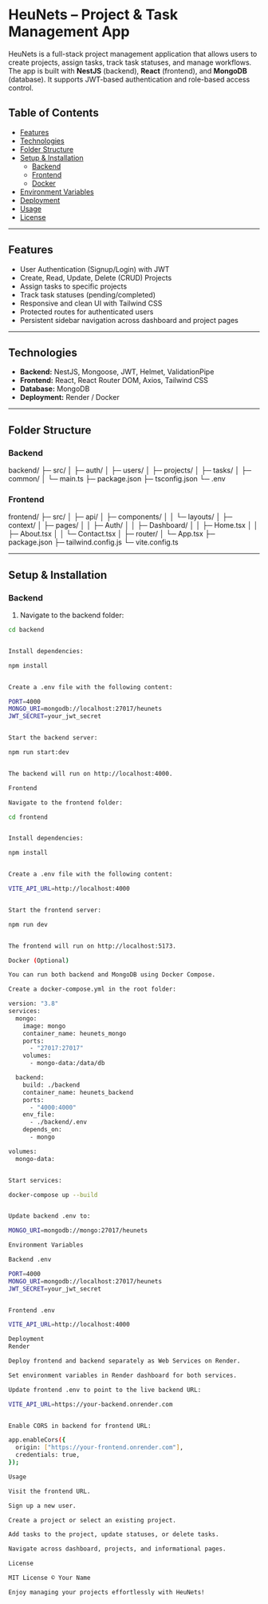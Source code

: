 # HeuNets – Project & Task Management App

HeuNets is a full-stack project management application that allows users to create projects, assign tasks, track task statuses, and manage workflows. The app is built with **NestJS** (backend), **React** (frontend), and **MongoDB** (database). It supports JWT-based authentication and role-based access control.

## Table of Contents

- [Features](#features)
- [Technologies](#technologies)
- [Folder Structure](#folder-structure)
- [Setup & Installation](#setup--installation)
  - [Backend](#backend)
  - [Frontend](#frontend)
  - [Docker](#docker)
- [Environment Variables](#environment-variables)
- [Deployment](#deployment)
- [Usage](#usage)
- [License](#license)

---

## Features

- User Authentication (Signup/Login) with JWT
- Create, Read, Update, Delete (CRUD) Projects
- Assign tasks to specific projects
- Track task statuses (pending/completed)
- Responsive and clean UI with Tailwind CSS
- Protected routes for authenticated users
- Persistent sidebar navigation across dashboard and project pages

---

## Technologies

- **Backend:** NestJS, Mongoose, JWT, Helmet, ValidationPipe  
- **Frontend:** React, React Router DOM, Axios, Tailwind CSS  
- **Database:** MongoDB  
- **Deployment:** Render / Docker

---

## Folder Structure

### Backend



backend/
├─ src/
│ ├─ auth/
│ ├─ users/
│ ├─ projects/
│ ├─ tasks/
│ ├─ common/
│ └─ main.ts
├─ package.json
├─ tsconfig.json
└─ .env


### Frontend



frontend/
├─ src/
│ ├─ api/
│ ├─ components/
│ │ └─ layouts/
│ ├─ context/
│ ├─ pages/
│ │ ├─ Auth/
│ │ ├─ Dashboard/
│ │ ├─ Home.tsx
│ │ ├─ About.tsx
│ │ └─ Contact.tsx
│ ├─ router/
│ └─ App.tsx
├─ package.json
├─ tailwind.config.js
└─ vite.config.ts


---

## Setup & Installation

### Backend

1. Navigate to the backend folder:

```bash
cd backend


Install dependencies:

npm install


Create a .env file with the following content:

PORT=4000
MONGO_URI=mongodb://localhost:27017/heunets
JWT_SECRET=your_jwt_secret


Start the backend server:

npm run start:dev


The backend will run on http://localhost:4000.

Frontend

Navigate to the frontend folder:

cd frontend


Install dependencies:

npm install


Create a .env file with the following content:

VITE_API_URL=http://localhost:4000


Start the frontend server:

npm run dev


The frontend will run on http://localhost:5173.

Docker (Optional)

You can run both backend and MongoDB using Docker Compose.

Create a docker-compose.yml in the root folder:

version: "3.8"
services:
  mongo:
    image: mongo
    container_name: heunets_mongo
    ports:
      - "27017:27017"
    volumes:
      - mongo-data:/data/db

  backend:
    build: ./backend
    container_name: heunets_backend
    ports:
      - "4000:4000"
    env_file:
      - ./backend/.env
    depends_on:
      - mongo

volumes:
  mongo-data:


Start services:

docker-compose up --build


Update backend .env to:

MONGO_URI=mongodb://mongo:27017/heunets

Environment Variables

Backend .env

PORT=4000
MONGO_URI=mongodb://localhost:27017/heunets
JWT_SECRET=your_jwt_secret


Frontend .env

VITE_API_URL=http://localhost:4000

Deployment
Render

Deploy frontend and backend separately as Web Services on Render.

Set environment variables in Render dashboard for both services.

Update frontend .env to point to the live backend URL:

VITE_API_URL=https://your-backend.onrender.com


Enable CORS in backend for frontend URL:

app.enableCors({
  origin: ["https://your-frontend.onrender.com"],
  credentials: true,
});

Usage

Visit the frontend URL.

Sign up a new user.

Create a project or select an existing project.

Add tasks to the project, update statuses, or delete tasks.

Navigate across dashboard, projects, and informational pages.

License

MIT License © Your Name

Enjoy managing your projects effortlessly with HeuNets!